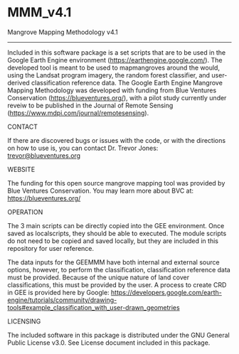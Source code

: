 # MMM_v4.1
Mangrove Mapping Methodology v4.1

--------------------------------------------------------------------------------

Included in this software package is a set scripts that are to be used in the 
Google Earth Engine environment (https://earthengine.google.com/). The developed 
tool is meant to be used to mapmangroves around the would, using the Landsat 
program imagery, the random forest classifier, and user-derived classification 
reference data. The Google Earth Engine Mangrove Mapping Methodology was 
developed with funding from Blue Ventures Conservation 
(https://blueventures.org/), with a pilot study currently under reveiw to be 
published in the Journal of Remote Sensing
(https://www.mdpi.com/journal/remotesensing).

CONTACT

If there are discovered bugs or issues with the code, or with the directions on
how to use is, you can contact Dr. Trevor Jones:
    trevor@blueventures.org

WEBSITE

The funding for this open source mangrove mapping tool was provided by Blue
Ventures Conservation. You may learn more about BVC at:
    https://blueventures.org/

OPERATION

The 3 main scripts can be directly copied into the GEE environment. Once saved 
as localscripts, they should be able to executed. The module scripts do not 
need to be copied and saved locally, but they are included in this repository 
for user reference.

The data inputs for the GEEMMM have both internal and external source options,
however, to perform the classification, classification reference data must be 
provided. Because of the unique nature of land cover classifications, this must
be provided by the user. A process to create CRD in GEE is provided here by 
Google:
    https://developers.google.com/earth-engine/tutorials/community/drawing-tools#example_classification_with_user-drawn_geometries
    
LICENSING

The included software in this package is distributed under the GNU General 
Public License v3.0. See License document included in this package.




  

